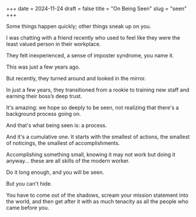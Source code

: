 +++
date = 2024-11-24
draft = false
title = "On Being Seen"
slug = "seen"
+++

Some things happen quickly; other things sneak up on you.

I was chatting with a friend recently who used to feel like they were the least valued person in their workplace.

They felt inexperienced, a sense of imposter syndrome, you name it.

This was just a few years ago.

But recently, they turned around and looked in the mirror.

In just a few years, they transitioned from a rookie to training new staff and earning their boss’s deep trust.

It's amazing: we hope so deeply to be seen, not realizing that there's a background process going on. 

And that's what being seen is: a process. 

And it's a cumulative one. It starts with the smallest of actions, the smallest of noticings, the smallest of accomplishments.

Accomplishing something small, knowing it may not work but doing it anyway... these are all skills of the modern worker.

Do it long enough, and you will be seen.

But you can't hide. 

You have to come out of the shadows, scream your mission statement into the world, and then get after it with as much tenacity as all the people who came before you.

